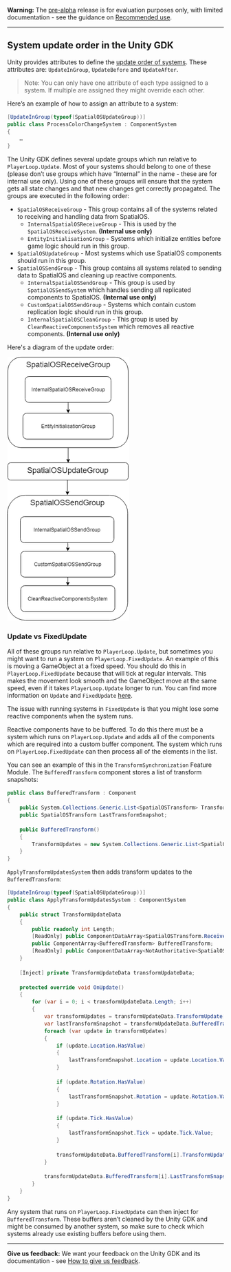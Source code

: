 **Warning:** The [pre-alpha](https://docs.improbable.io/reference/latest/shared/release-policy#maturity-stages) release is for evaluation purposes only, with limited documentation - see the guidance on [Recommended use](../../README.md#recommended-use).

-----

## System update order in the Unity GDK

Unity provides attributes to define the [update order of systems](https://github.com/Unity-Technologies/EntityComponentSystemSamples/blob/master/Documentation/content/ecs_in_detail.md#system-update-order). These attributes are: `UpdateInGroup`, `UpdateBefore` and `UpdateAfter`.
> Note: You can only have one attribute of each type assigned to a system. If multiple are assigned they might override each other.

Here’s an example of how to assign an attribute to a system:

```csharp
[UpdateInGroup(typeof(SpatialOSUpdateGroup))]
public class ProcessColorChangeSystem : ComponentSystem 
{
    …
}
```

The Unity GDK defines several update groups which run relative to `PlayerLoop.Update`. Most of your systems should belong to one of these (please don’t use groups which have “Internal” in the name - these are for internal use only). Using one of these groups will ensure that the system gets all state changes and that new changes get correctly propagated. The groups are executed in the following order:

* `SpatialOSReceiveGroup` - This group contains all of the systems related to receiving and handling data from SpatialOS.
  * `InternalSpatialOSReceiveGroup` - This is used by the `SpatialOSReceiveSystem`. **(Internal use only)**
  * `EntityInitialisationGroup` - Systems which initialize entities before game logic should run in this group.
* `SpatialOSUpdateGroup` - Most systems which use SpatialOS components should run in this group.
* `SpatialOSSendGroup` - This group contains all systems related to sending data to SpatialOS and cleaning up reactive components.
  * `InternalSpatialOSSendGroup` - This group is used by `SpatialOSSendSystem` which handles sending all replicated components to SpatialOS. **(Internal use only)**
  * `CustomSpatialOSSendGroup` - Systems which contain custom replication logic should run in this group.
  * `InternalSpatialOSCleanGroup` - This group is used by `CleanReactiveComponentsSystem` which removes all reactive components. **(Internal use only)**

Here's a diagram of the update order:  

![Update order](../assets/update-order.png)

### Update vs FixedUpdate

All of these groups run relative to `PlayerLoop.Update`, but sometimes you might want to run a system on `PlayerLoop.FixedUpdate`. An example of this is moving a GameObject at a fixed speed. You should do this in `PlayerLoop.FixedUpdate` because that will tick at regular intervals. This makes the movement look smooth and the GameObject move at the same speed, even if it takes `PlayerLoop.Update` longer to run. You can find more information on `Update` and `FixedUpdate` [here](https://unity3d.com/learn/tutorials/topics/scripting/update-and-fixedupdate).

The issue with running systems in `FixedUpdate` is that you might lose some reactive components when the system runs.

Reactive components have to be buffered. To do this there must be a system which runs on `PlayerLoop.Update` and adds all of the components which are required into a custom buffer component. The system which runs on `PlayerLoop.FixedUpdate` can then process all of the elements in the list.

You can see an example of this in the `TransformSynchronization` Feature Module. The `BufferedTransform` component stores a list of transform snapshots:

```csharp
public class BufferedTransform : Component
{
    public System.Collections.Generic.List<SpatialOSTransform> TransformUpdates;
    public SpatialOSTransform LastTransformSnapshot;

    public BufferedTransform()
    {
        TransformUpdates = new System.Collections.Generic.List<SpatialOSTransform>();
    }
}
```

`ApplyTransformUpdatesSystem` then adds transform updates to the `BufferedTransform`:

```csharp
[UpdateInGroup(typeof(SpatialOSUpdateGroup))]
public class ApplyTransformUpdatesSystem : ComponentSystem
{
    public struct TransformUpdateData
    {
        public readonly int Length;
        [ReadOnly] public ComponentDataArray<SpatialOSTransform.ReceivedUpdates> TransformUpdate;
        public ComponentArray<BufferedTransform> BufferedTransform;
        [ReadOnly] public ComponentDataArray<NotAuthoritative<SpatialOSTransform>> TransformAuthority;
    }

    [Inject] private TransformUpdateData transformUpdateData;

    protected override void OnUpdate()
    {
        for (var i = 0; i < transformUpdateData.Length; i++)
        {
            var transformUpdates = transformUpdateData.TransformUpdate[i].Updates;
            var lastTransformSnapshot = transformUpdateData.BufferedTransform[i].LastTransformSnapshot;
            foreach (var update in transformUpdates)
            {
                if (update.Location.HasValue)
                {
                    lastTransformSnapshot.Location = update.Location.Value;
                }

                if (update.Rotation.HasValue)
                {
                    lastTransformSnapshot.Rotation = update.Rotation.Value;
                }

                if (update.Tick.HasValue)
                {
                    lastTransformSnapshot.Tick = update.Tick.Value;
                }

                transformUpdateData.BufferedTransform[i].TransformUpdates.Add(lastTransformSnapshot);
            }

            transformUpdateData.BufferedTransform[i].LastTransformSnapshot = lastTransformSnapshot;
        }
    }
}
```
Any system that runs on `PlayerLoop.FixedUpdate` can then inject for `BufferedTransform`. These buffers aren’t cleaned by the Unity GDK and might be consumed by another system, so make sure to check which systems already use existing buffers before using them.

-----

**Give us feedback:** We want your feedback on the Unity GDK and its documentation  - see [How to give us feedback](../../README.md#give-us-feedback).